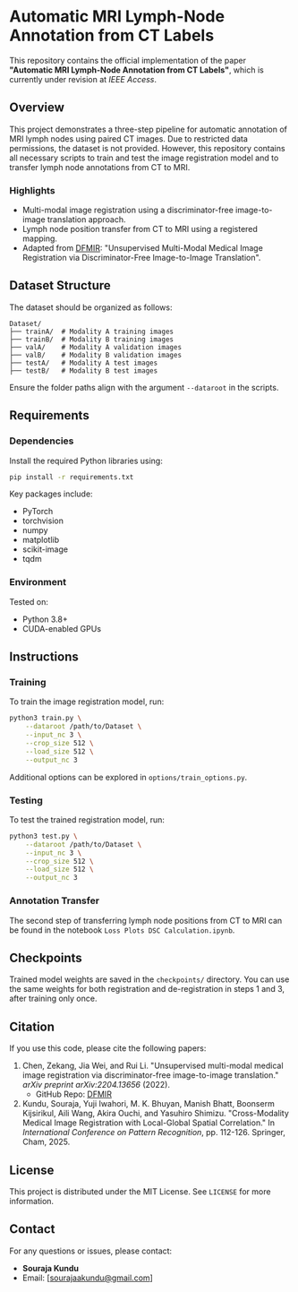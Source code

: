 # Automatic MRI Lymph-Node Annotation from CT Labels

This repository contains the official implementation of the paper **"Automatic MRI Lymph-Node Annotation from CT Labels"**, which is currently under revision at *IEEE Access*.

## Overview

This project demonstrates a three-step pipeline for automatic annotation of MRI lymph nodes using paired CT images. Due to restricted data permissions, the dataset is not provided. However, this repository contains all necessary scripts to train and test the image registration model and to transfer lymph node annotations from CT to MRI.

### Highlights
- Multi-modal image registration using a discriminator-free image-to-image translation approach.
- Lymph node position transfer from CT to MRI using a registered mapping.
- Adapted from [DFMIR](https://github.com/heyblackC/DFMIR): "Unsupervised Multi-Modal Medical Image Registration via Discriminator-Free Image-to-Image Translation".

## Dataset Structure

The dataset should be organized as follows:
```
Dataset/
├── trainA/  # Modality A training images
├── trainB/  # Modality B training images
├── valA/    # Modality A validation images
├── valB/    # Modality B validation images
├── testA/   # Modality A test images
├── testB/   # Modality B test images
```

Ensure the folder paths align with the argument `--dataroot` in the scripts.

## Requirements

### Dependencies
Install the required Python libraries using:
```bash
pip install -r requirements.txt
```

Key packages include:
- PyTorch
- torchvision
- numpy
- matplotlib
- scikit-image
- tqdm

### Environment
Tested on:
- Python 3.8+
- CUDA-enabled GPUs

## Instructions

### Training
To train the image registration model, run:
```bash
python3 train.py \
    --dataroot /path/to/Dataset \
    --input_nc 3 \
    --crop_size 512 \
    --load_size 512 \
    --output_nc 3
```
Additional options can be explored in `options/train_options.py`.

### Testing
To test the trained registration model, run:
```bash
python3 test.py \
    --dataroot /path/to/Dataset \
    --input_nc 3 \
    --crop_size 512 \
    --load_size 512 \
    --output_nc 3
```

### Annotation Transfer
The second step of transferring lymph node positions from CT to MRI can be found in the notebook `Loss Plots DSC Calculation.ipynb`. 

## Checkpoints
Trained model weights are saved in the `checkpoints/` directory. You can use the same weights for both registration and de-registration in steps 1 and 3, after training only once.

## Citation
If you use this code, please cite the following papers:

1. Chen, Zekang, Jia Wei, and Rui Li. "Unsupervised multi-modal medical image registration via discriminator-free image-to-image translation." *arXiv preprint arXiv:2204.13656* (2022).  
   - GitHub Repo: [DFMIR](https://github.com/heyblackC/DFMIR)
2. Kundu, Souraja, Yuji Iwahori, M. K. Bhuyan, Manish Bhatt, Boonserm Kijsirikul, Aili Wang, Akira Ouchi, and Yasuhiro Shimizu. "Cross-Modality Medical Image Registration with Local-Global Spatial Correlation." In *International Conference on Pattern Recognition*, pp. 112-126. Springer, Cham, 2025.

## License
This project is distributed under the MIT License. See `LICENSE` for more information.

## Contact
For any questions or issues, please contact:
- **Souraja Kundu**
- Email: [sourajaakundu@gmail.com]
